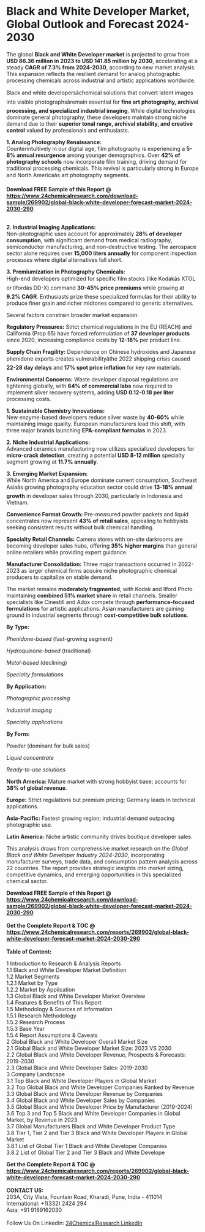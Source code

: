 <h1>Black and White Developer Market, Global Outlook and Forecast 2024-2030</h1><p>The global <strong>Black and White Developer market</strong> is projected to grow from <strong>USD 86.36 million in 2023 to USD 141.85 million by 2030</strong>, accelerating at a steady <strong>CAGR of 7.3% from 2024-2030</strong>, according to new market analysis. This expansion reflects the resilient demand for analog photographic processing chemicals across industrial and artistic applications worldwide.</p><p>Black and white developersâchemical solutions that convert latent images into visible photographsâremain essential for <strong>fine art photography, archival processing, and specialized industrial imaging</strong>. While digital technologies dominate general photography, these developers maintain strong niche demand due to their <strong>superior tonal range, archival stability, and creative control</strong> valued by professionals and enthusiasts.</p><p><strong>1. Analog Photography Renaissance:</strong><br>
Counterintuitively in our digital age, film photography is experiencing a <strong>5-8% annual resurgence</strong> among younger demographics. Over <strong>42% of photography schools</strong> now incorporate film training, driving demand for traditional processing chemicals. This revival is particularly strong in Europe and North Americaâs art photography segments.</p><div><b>Download FREE Sample of this Report @ 
            <a href="https://www.24chemicalresearch.com/download-sample/269902/global-black-white-developer-forecast-market-2024-2030-290">
            https://www.24chemicalresearch.com/download-sample/269902/global-black-white-developer-forecast-market-2024-2030-290</a></b></div><br><p><strong>2. Industrial Imaging Applications:</strong><br>
Non-photographic uses account for approximately <strong>28% of developer consumption</strong>, with significant demand from medical radiography, semiconductor manufacturing, and non-destructive testing. The aerospace sector alone requires over <strong>15,000 liters annually</strong> for component inspection processes where digital alternatives fall short.</p><p><strong>3. Premiumization in Photography Chemicals:</strong><br>
High-end developers optimized for specific film stocks (like Kodakâs XTOL or Ilfordâs DD-X) command <strong>30-45% price premiums</strong> while growing at <strong>9.2% CAGR</strong>. Enthusiasts prize these specialized formulas for their ability to produce finer grain and richer midtones compared to generic alternatives.</p><p>Several factors constrain broader market expansion:</p><p><strong>Regulatory Pressures:</strong> Strict chemical regulations in the EU (REACH) and California (Prop 65) have forced reformulation of <strong>37 developer products</strong> since 2020, increasing compliance costs by <strong>12-18%</strong> per product line.</p><p><strong>Supply Chain Fragility:</strong> Dependence on Chinese hydroxides and Japanese phenidone exports creates vulnerabilityâthe 2022 shipping crisis caused <strong>22-28 day delays</strong> and <strong>17% spot price inflation</strong> for key raw materials.</p><p><strong>Environmental Concerns:</strong> Waste developer disposal regulations are tightening globally, with <strong>64% of commercial labs</strong> now required to implement silver recovery systems, adding <strong>USD 0.12-0.18 per liter</strong> processing costs.</p><p><strong>1. Sustainable Chemistry Innovations:</strong><br>
New enzyme-based developers reduce silver waste by <strong>40-60%</strong> while maintaining image quality. European manufacturers lead this shift, with three major brands launching <strong>EPA-compliant formulas</strong> in 2023.</p><p><strong>2. Niche Industrial Applications:</strong><br>
Advanced ceramics manufacturing now utilizes specialized developers for <strong>micro-crack detection</strong>, creating a potential <strong>USD 8-12 million</strong> specialty segment growing at <strong>11.7% annually</strong>.</p><p><strong>3. Emerging Market Expansion:</strong><br>
While North America and Europe dominate current consumption, Southeast Asiaâs growing photography education sector could drive <strong>13-18% annual growth</strong> in developer sales through 2030, particularly in Indonesia and Vietnam.</p><p><strong>Convenience Format Growth:</strong> Pre-measured powder packets and liquid concentrates now represent <strong>43% of retail sales</strong>, appealing to hobbyists seeking consistent results without bulk chemical handling.</p><p><strong>Specialty Retail Channels:</strong> Camera stores with on-site darkrooms are becoming developer sales hubs, offering <strong>35% higher margins</strong> than general online retailers while providing expert guidance.</p><p><strong>Manufacturer Consolidation:</strong> Three major transactions occurred in 2022-2023 as larger chemical firms acquire niche photographic chemical producers to capitalize on stable demand.</p><p>The market remains <strong>moderately fragmented</strong>, with Kodak and Ilford Photo maintaining <strong>combined 51% market share</strong> in retail channels. Smaller specialists like Cinestill and Adox compete through <strong>performance-focused formulations</strong> for artistic applications. Asian manufacturers are gaining ground in industrial segments through <strong>cost-competitive bulk solutions</strong>.</p><p><strong>By Type:</strong></p><p><em>Phenidone-based</em> (fast-growing segment)</p><p><em>Hydroquinone-based</em> (traditional)</p><p><em>Metol-based</em> (declining)</p><p><em>Specialty formulations</em></p><p><strong>By Application:</strong></p><p><em>Photographic processing</em></p><p><em>Industrial imaging</em></p><p><em>Specialty applications</em></p><p><strong>By Form:</strong></p><p><em>Powder</em> (dominant for bulk sales)</p><p><em>Liquid concentrate</em></p><p><em>Ready-to-use solutions</em></p><p><strong>North America:</strong> Mature market with strong hobbyist base; accounts for <strong>38% of global revenue</strong>.</p><p><strong>Europe:</strong> Strict regulations but premium pricing; Germany leads in technical applications.</p><p><strong>Asia-Pacific:</strong> Fastest growing region; industrial demand outpacing photographic use.</p><p><strong>Latin America:</strong> Niche artistic community drives boutique developer sales.</p><p>This analysis draws from comprehensive market research on the <em>Global Black and White Developer Industry 2024-2030</em>, incorporating manufacturer surveys, trade data, and consumption pattern analysis across 22 countries. The report provides strategic insights into market sizing, competitive dynamics, and emerging opportunities in this specialized chemical sector.</p><div><b>Download FREE Sample of this Report @ 
            <a href="https://www.24chemicalresearch.com/download-sample/269902/global-black-white-developer-forecast-market-2024-2030-290">
            https://www.24chemicalresearch.com/download-sample/269902/global-black-white-developer-forecast-market-2024-2030-290</a></b></div><br><div><b>Get the Complete Report & TOC @ 
            <a href="https://www.24chemicalresearch.com/reports/269902/global-black-white-developer-forecast-market-2024-2030-290">
            https://www.24chemicalresearch.com/reports/269902/global-black-white-developer-forecast-market-2024-2030-290</a></b></div><br>
            <b>Table of Content:</b><p>1 Introduction to Research & Analysis Reports<br />
    1.1 Black and White Developer Market Definition<br />
    1.2 Market Segments<br />
        1.2.1 Market by Type<br />
        1.2.2 Market by Application<br />
    1.3 Global Black and White Developer Market Overview<br />
    1.4 Features & Benefits of This Report<br />
    1.5 Methodology & Sources of Information<br />
        1.5.1 Research Methodology<br />
        1.5.2 Research Process<br />
        1.5.3 Base Year<br />
        1.5.4 Report Assumptions & Caveats<br />
2 Global Black and White Developer Overall Market Size<br />
    2.1 Global Black and White Developer Market Size: 2023 VS 2030<br />
    2.2 Global Black and White Developer Revenue, Prospects & Forecasts: 2019-2030<br />
    2.3 Global Black and White Developer Sales: 2019-2030<br />
3 Company Landscape<br />
    3.1 Top Black and White Developer Players in Global Market<br />
    3.2 Top Global Black and White Developer Companies Ranked by Revenue<br />
    3.3 Global Black and White Developer Revenue by Companies<br />
    3.4 Global Black and White Developer Sales by Companies<br />
    3.5 Global Black and White Developer Price by Manufacturer (2019-2024)<br />
    3.6 Top 3 and Top 5 Black and White Developer Companies in Global Market, by Revenue in 2023<br />
    3.7 Global Manufacturers Black and White Developer Product Type<br />
    3.8 Tier 1, Tier 2 and Tier 3 Black and White Developer Players in Global Market<br />
        3.8.1 List of Global Tier 1 Black and White Developer Companies<br />
        3.8.2 List of Global Tier 2 and Tier 3 Black and White Develope</p><div><b>Get the Complete Report & TOC @ 
            <a href="https://www.24chemicalresearch.com/reports/269902/global-black-white-developer-forecast-market-2024-2030-290">
            https://www.24chemicalresearch.com/reports/269902/global-black-white-developer-forecast-market-2024-2030-290</a></b></div><br><b>CONTACT US:</b><br>
            203A, City Vista, Fountain Road, Kharadi, Pune, India - 411014<br>
            International: +1(332) 2424 294<br>
            Asia: +91 9169162030 <br><br>
            Follow Us On LinkedIn: <a href="https://www.linkedin.com/company/24chemicalresearch/">24ChemicalResearch LinkedIn</a>
